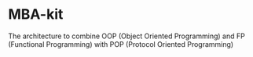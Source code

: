 # MBA-kit
The architecture to combine OOP (Object Oriented Programming) and FP (Functional Programming) with POP (Protocol Oriented Programming)
